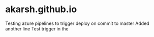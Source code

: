 # akarsh.github.io
Testing azure pipelines to trigger deploy on commit to master
Added another line
Test trigger in the